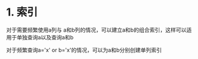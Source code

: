 # 1. 索引
对于需要频繁使用a列与 a和b列的情况，可以建立a和b的组合索引，这样可以适用于单独查询a以及查询a和b

对于频繁查询a='x' or b='x'的情况，可以为a和b分别创建单列索引
